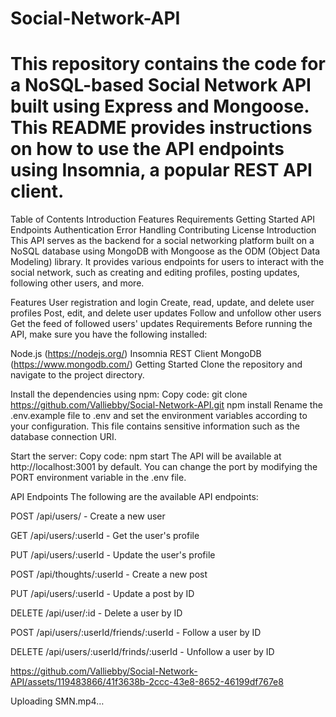 # Social-Network-API

# This repository contains the code for a NoSQL-based Social Network API built using Express and Mongoose. This README provides instructions on how to use the API endpoints using Insomnia, a popular REST API client.

Table of Contents
Introduction
Features
Requirements
Getting Started
API Endpoints
Authentication
Error Handling
Contributing
License
Introduction
This API serves as the backend for a social networking platform built on a NoSQL database using MongoDB with Mongoose as the ODM (Object Data Modeling) library. It provides various endpoints for users to interact with the social network, such as creating and editing profiles, posting updates, following other users, and more.

Features
User registration and login
Create, read, update, and delete user profiles
Post, edit, and delete user updates
Follow and unfollow other users
Get the feed of followed users' updates
Requirements
Before running the API, make sure you have the following installed:

Node.js (https://nodejs.org/)
Insomnia REST Client
MongoDB (https://www.mongodb.com/)
Getting Started
Clone the repository and navigate to the project directory.

Install the dependencies using npm:
Copy code: git clone https://github.com/Valliebby/Social-Network-API.git
npm install
Rename the .env.example file to .env and set the environment variables according to your configuration. This file contains sensitive information such as the database connection URI.

Start the server:
Copy code: 
npm start
The API will be available at http://localhost:3001 by default. You can change the port by modifying the PORT environment variable in the .env file.

API Endpoints
The following are the available API endpoints:

POST /api/users/ - Create a new user

GET /api/users/:userId - Get the user's profile

PUT /api/users/:userId - Update the user's profile

POST /api/thoughts/:userId - Create a new post

PUT /api/users/:userId - Update a post by ID

DELETE /api/user/:id - Delete a user by ID

POST /api/users/:userId/friends/:userId - Follow a user by ID

DELETE /api/users/:userId/frinds/:userId - Unfollow a user by ID



https://github.com/Valliebby/Social-Network-API/assets/119483866/41f3638b-2ccc-43e8-8652-46199df767e8



Uploading SMN.mp4…



